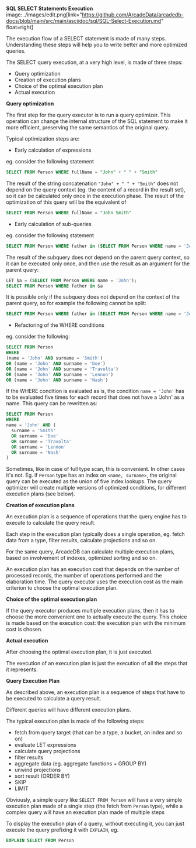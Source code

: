 **SQL SELECT Statements Execution**  image:../images/edit.png[link="https://github.com/ArcadeData/arcadedb-docs/blob/main/src/main/asciidoc/sql/SQL-Select-Execution.md" float=right]

The execution flow of a SELECT statement is made of many steps. 
Understanding these steps will help you to write better and more optimized queries.

The SELECT query execution, at a very high level, is made of three steps:
- Query optimization
- Creation of execution plans
- Choice of the optimal execution plan
- Actual execution

**Query optimization**

The first step for the query executor is to run a query optimizer. This operation can change the internal structure of the SQL statement to make it more efficient, preserving the same semantics of the original query.

Typical optimization steps are:

- Early calculation of expressions

eg. consider the following statement
```sql
SELECT FROM Person WHERE fullName = "John" + " " + "Smith" 
```
The result of the string concatenation `"John" + " " + "Smith"` does not depend on the query context (eg. the content of a record in the result set), so it can be calculated only once in the execution phase. The result of the optimization of this query will be the equivalent of

```sql
SELECT FROM Person WHERE fullName = "John Smith" 
```

- Early calculation of sub-queries

eg. consider the following statement
```sql
SELECT FROM Person WHERE father in (SELECT FROM Person WHERE name = 'John')
```
The result of the subquery does not depend on the parent query context, so it can be executed only once, and then use the result as an argument for the parent query:

```sql
LET $a = (SELECT FROM Person WHERE name = 'John');
SELECT FROM Person WHERE father in $a 
```

It is possible only if the subquery does not depend on the context of the parent query, so for example the following cannot be split:

```sql
SELECT FROM Person WHERE father in (SELECT FROM Person WHERE name = 'John' and surname = $parent.$current.surname)
```

- Refactoring of the WHERE conditions 

eg. consider the following:

```sql
SELECT FROM Person 
WHERE 
(name = 'John' AND surname = 'Smith') 
OR (name = 'John' AND surname = 'Doe') 
OR (name = 'John' AND surname = 'Travolta') 
OR (name = 'John' AND surname = 'Lennon')
OR (name = 'John' AND surname = 'Nash') 
```

If the WHERE condition is evaluated as is, the condition `name = 'John'` has to be evaluated five times for each record that does not have a 'John' as a name. This query can be rewritten as:

```sql
SELECT FROM Person 
WHERE 
name = 'John' AND (
  surname = 'Smith'
  OR surname = 'Doe'
  OR surname = 'Travolta'
  OR surname = 'Lennon'
  OR surname = 'Nash'
)
```

Sometimes, like in case of full type scan, this is convenient. In other cases it's not. Eg. if `Person` type has an index on `<name, surname>`, the original query can be executed as the union of five index lookups. The query optimizer will create multiple versions of optimized conditions, for different execution plans (see below).


**Creation of execution plans**

An execution plan is a sequence of operations that the query engine has to execute to calculate the query result.

Each step in the execution plan typically does a single operation, eg. fetch data from a type, filter results, calculate projections and so on.

For the same query, ArcadeDB can calculate multiple execution plans, based on involvement of indexes, optimized sorting and so on.

An execution plan has an execution cost that depends on the number of processed records, the number of operations performed and the elaboration time. The query executor uses the execution cost as the main criterion to choose the optimal execution plan.


**Choice of the optimal execution plan**

If the query executor produces multiple execution plans, then it has to choose the more convenient one to actually execute the query.
This choice is made based on the execution cost: the execution plan with the minimum cost is chosen.

**Actual execution**

After choosing the optimal execution plan, it is just executed.

The execution of an execution plan is just the execution of all the steps that it represents.


**Query Execution Plan**

As described above, an execution plan is a sequence of steps that have to be executed to calculate a query result.

Different queries will have different execution plans.

The typical execution plan is made of the following steps:

- fetch from query target (that can be a type, a bucket, an index and so on)
- evaluate LET expressions
- calculate query projections
- filter results
- aggregate data (eg. aggregate functions + GROUP BY)
- unwind projections
- sort result (ORDER BY)
- SKIP
- LIMIT

Obviously, a simple query like `SELECT FROM Person` will have a very simple execution plan made of a single step (the fetch from `Person` type), while a complex query will have an execution plan made of multiple steps

To display the execution plan of a query, without executing it, you can just execute the query prefixing it with `EXPLAIN`, eg.

```sql
EXPLAIN SELECT FROM Person 
```
